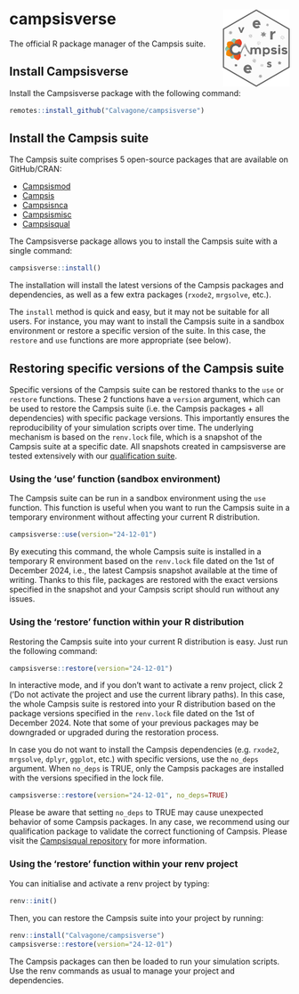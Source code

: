 
# campsisverse <img src='man/figures/logo.png' align="right" alt="" width="120" />

The official R package manager of the Campsis suite.

## Install Campsisverse

Install the Campsisverse package with the following command:

``` r
remotes::install_github("Calvagone/campsisverse")
```

## Install the Campsis suite

The Campsis suite comprises 5 open-source packages that are available on
GitHub/CRAN:

- [Campsismod](https://github.com/Calvagone/campsismod)
- [Campsis](https://github.com/Calvagone/campsis)
- [Campsisnca](https://github.com/Calvagone/campsisnca)
- [Campsismisc](https://github.com/Calvagone/campsismisc)
- [Campsisqual](https://github.com/Calvagone/campsisqual)

The Campsisverse package allows you to install the Campsis suite with a
single command:

``` r
campsisverse::install()
```

The installation will install the latest versions of the Campsis
packages and dependencies, as well as a few extra packages (`rxode2`,
`mrgsolve`, etc.).

The `install` method is quick and easy, but it may not be suitable for
all users. For instance, you may want to install the Campsis suite in a
sandbox environment or restore a specific version of the suite. In this
case, the `restore` and `use` functions are more appropriate (see
below).

## Restoring specific versions of the Campsis suite

Specific versions of the Campsis suite can be restored thanks to the
`use` or `restore` functions. These 2 functions have a `version`
argument, which can be used to restore the Campsis suite (i.e. the
Campsis packages + all dependencies) with specific package versions.
This importantly ensures the reproducibility of your simulation scripts
over time. The underlying mechanism is based on the `renv.lock` file,
which is a snapshot of the Campsis suite at a specific date. All
snapshots created in campsisverse are tested extensively with our
[qualification suite](https://github.com/Calvagone/campsisqual).

### Using the ‘use’ function (sandbox environment)

The Campsis suite can be run in a sandbox environment using the `use`
function. This function is useful when you want to run the Campsis suite
in a temporary environment without affecting your current R
distribution.

``` r
campsisverse::use(version="24-12-01")
```

By executing this command, the whole Campsis suite is installed in a
temporary R environment based on the `renv.lock` file dated on the 1st
of December 2024, i.e., the latest Campsis snapshot available at the
time of writing. Thanks to this file, packages are restored with the
exact versions specified in the snapshot and your Campsis script should
run without any issues.

### Using the ‘restore’ function within your R distribution

Restoring the Campsis suite into your current R distribution is easy.
Just run the following command:

``` r
campsisverse::restore(version="24-12-01")
```

In interactive mode, and if you don’t want to activate a renv project,
click 2 (’Do not activate the project and use the current library
paths). In this case, the whole Campsis suite is restored into your R
distribution based on the package versions specified in the `renv.lock`
file dated on the 1st of December 2024. Note that some of your previous
packages may be downgraded or upgraded during the restoration process.

In case you do not want to install the Campsis dependencies
(e.g. `rxode2`, `mrgsolve`, `dplyr`, `ggplot`, etc.) with specific
versions, use the `no_deps` argument. When `no_deps` is TRUE, only the
Campsis packages are installed with the versions specified in the lock
file.

``` r
campsisverse::restore(version="24-12-01", no_deps=TRUE)
```

Please be aware that setting `no_deps` to TRUE may cause unexpected
behavior of some Campsis packages. In any case, we recommend using our
qualification package to validate the correct functioning of Campsis.
Please visit the [Campsisqual
repository](https://github.com/Calvagone/campsisqual) for more
information.

### Using the ‘restore’ function within your renv project

You can initialise and activate a renv project by typing:

``` r
renv::init()
```

Then, you can restore the Campsis suite into your project by running:

``` r
renv::install("Calvagone/campsisverse")
campsisverse::restore(version="24-12-01")
```

The Campsis packages can then be loaded to run your simulation scripts.
Use the renv commands as usual to manage your project and dependencies.
